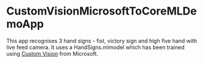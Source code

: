 # CustomVisionMicrosoftToCoreMLDemoApp
This app recognises 3 hand signs - fist, victory sign and high five hand with live feed camera. It uses a HandSigns.mlmodel which has been trained using <a href="https://customvision.ai/">Custom Vision</a> from Microsoft.
